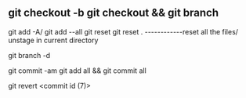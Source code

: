 git checkout -b <branch name>
git checkout && git branch <branch name>
------------------------------------------------

git add -A/ git add --all
git reset <file name>
git reset .        ------------reset all the files/ unstage in current directory

git branch -d <branch name>

git commit -am
git add all && git commit all

git revert <commit id (7)>
